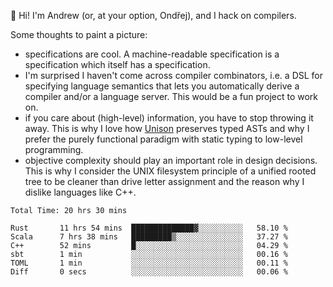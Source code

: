 :wave: Hi! I'm Andrew (or, at your option, Ondřej), and I hack on compilers. 

Some thoughts to paint a picture:
- specifications are cool. A machine-readable specification is a specification which itself has a specification.
- I'm surprised I haven't come across compiler combinators, i.e. a DSL for specifying language semantics that lets you automatically derive a compiler and/or a language server. This would be a fun project to work on.
- if you care about (high-level) information, you have to stop throwing it away. This is why I love how [Unison](https://github.com/unisonweb/unison) preserves typed ASTs and why I prefer the purely functional paradigm with static typing to low-level programming.
- objective complexity should play an important role in design decisions. This is why I consider the UNIX filesystem principle of a unified rooted tree to be cleaner than drive letter assignment and the reason why I dislike languages like C++.

<!--START_SECTION:waka-->

```text
Total Time: 20 hrs 30 mins

Rust       11 hrs 54 mins  ██████████████▓░░░░░░░░░░   58.10 %
Scala      7 hrs 38 mins   █████████▒░░░░░░░░░░░░░░░   37.27 %
C++        52 mins         █░░░░░░░░░░░░░░░░░░░░░░░░   04.29 %
sbt        1 min           ░░░░░░░░░░░░░░░░░░░░░░░░░   00.16 %
TOML       1 min           ░░░░░░░░░░░░░░░░░░░░░░░░░   00.11 %
Diff       0 secs          ░░░░░░░░░░░░░░░░░░░░░░░░░   00.06 %
```

<!--END_SECTION:waka-->

<!--
**viluon/viluon** is a ✨ _special_ ✨ repository because its `README.md` (this file) appears on your GitHub profile.

Here are some ideas to get you started:

- 🔭 I’m currently working on ...
- 🌱 I’m currently learning ...
- 👯 I’m looking to collaborate on ...
- 🤔 I’m looking for help with ...
- 💬 Ask me about ...
- 📫 How to reach me: ...
- 😄 Pronouns: ...
- ⚡ Fun fact: ...
-->
